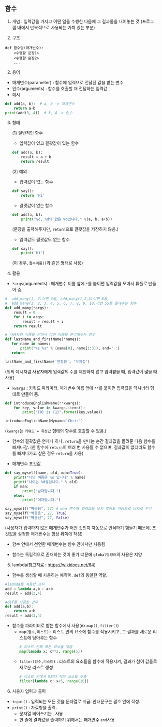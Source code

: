 ## 함수
1. 개념 : 입력값을 가지고 어떤 일을 수행한 다음에 그 결과물을 내어놓는 것
  (프로그램 내에서 반복적으로 사용되는 가치 있는 부분)
   

2. 구조
```
def 함수명(매개변수):
    <수행할 문장1>
    <수행할 문장2>
    ...
```


2. 용어
* 매개변수(parameter) : 함수에 입력으로 전달된 값을 받는 변수
* 인수(arguments) : 함수를 호출할 때 전달하는 입력값
* 예시
```python
def add(a, b):  # a, b -> 매개변수
    return a+b
print(add(3, 4))  # 3, 4 -> 인수
```

3. 형태
   
   (1) 일반적인 함수
    * 입력값이 있고 결괏값이 있는 함수
    ```python
    def add(a, b): 
        result = a + b 
        return result
    ```
   (2) 예외
    * 입력값이 없는 함수
    ```python
    def say():
        return 'Hi'
    ```
    * 결괏값이 없는 함수
    ```python
    def add(a, b):
        print("%d, %d의 합은 %d입니다." %(a, b, a+b))
    ```
   (문장을 출력해주지만, `return`으로 결괏값을 저장하지 않음.)
    * 입력값도 결괏값도 없는 함수
    ```python
    def say():
        print('Hi')
    ```
   (이 경우, `함수이름()`과 같은 형태로 사용)


4. 활용
* `*args`(arguments) : 매개변수 이름 앞에 `*`를 붙이면 입력값을 모아서 튜플로 만들어 줌.
```python
#  add_many(1, 2)이면 3을, add_many(1,2,3)이면 6을, 
#  add_many(1, 2, 3, 4, 5, 6, 7, 8, 9, 10)이면 55를 돌려주는 함수
def add_many(*args): 
    result = 0
    for i in args: 
        result = result + i 
    return result
```
```python
# 사용자의 이름을 받아서 성과 이름을 분리해주는 함수
def lastName_and_firstName(*names):
   for name in names:
       print("%s %s" % (name[0], name[1:3]), end=' ')
   return

lastName_and_firstName('안정환', '박지성')
```
(위의 예시처럼 사용자에게 입력값의 수를 제한하지 않고 입력받을 때, 입력값이 많을 때 사용)
* `kwargs` : 키워드 파라미터. 매개변수 이름 앞에 `**`를 붙이면 입력값을 딕셔너리 형태로 만들어 줌.
```python
def introduceEnglishName(**kwargs):
    for key, value in kwargs.items():
        print("{0} is {1}".format(key,value))

introduceEnglishName(Myname='Chris')
```
(`kwargs`는 `키워드 = 특정값` 형태의 함수로 호출할 수 있음.)

* 함수의 결괏값은 언제나 하나. `return`을 만나는 순간 결과값을 돌려준 다음 함수를 빠져나감. 
  (한 함수에 `return`이 여러 번 사용될 수 없으며, 결과값이 없더라도 함수를 빠져나가고 싶은 경우 `return`을 사용)
  

* 매개변수 초깃값
```python
def say_myself(name, old, man=True):
    print("나의 이름은 %s 입니다" % name)
    print("나이는 %d살입니다." % old)
    if man:
        print("남자입니다.")
    else:
        print("여자입니다.")

say_myself("박응용", 27) # man 변수에 입력값을 넣지 않아도 자동으로 남자로 인식
say_myself("박응용", 27, True)
say_myself("박응선", 27, False)
```
(사용자가 입력하지 않은 매개변수가 어떤 것인지 자동으로 인식하기 힘들기 때문에, 초깃값을 설정한 매개변수는 항상 뒤쪽에 작성)

* 함수 안에서 선언한 매개변수는 함수 안에서만 사용됨


* 함수는 독립적으로 존재하는 것이 좋기 떄문에 `global명령어`의 사용은 지양

5. lambda(참고자료 : https://wikidocs.net/64)
* 함수를 생성할 때 사용하는 예약어. `def`와 동일한 역할.
```python
#lamnda를 사용한 경우
add = lambda a,b : a+b
result = add(3,4)

#def를 사용한 경우
def add(a,b):
    return a+b
result = add(3,4)
```
* 함수를 파라미터로 받는 함수에서 사용(ex.`map()`, `filter()`)
    * `map(함수,리스트)` : 리스트 안의 요소에 함수를 적용시키고, 그 결과를 새로운 리스트에 담아주는 함수
      ```python
      # 리스트 안의 모든 요소를 제곱
      map(lambda x: x**2, range(5))
      ```
    * `filter(함수,리스트)` : 리스트의 요소들을 함수에 적용시켜, 결과가 참이 값들로 새로운 리스트 생성
      ```python
      # 리스트 안에서 5보다 작은 요소들 추출
      filter(lambda x: x<5, range(10))
      ```

6. 사용자 입력과 출력
* `input()` : 입력되는 모든 것을 문자열로 취급. 안내문구는 괄호 안에 작성.
* `print()` : 자료형을 출력.
   * 문자열 띄어쓰기는 `,`사용
   * 한 줄에 결과값을 출력하기 위해서는 매개변수 `end`사용
